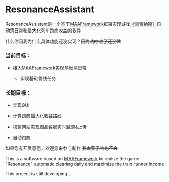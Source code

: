 # ResonanceAssistant

ResonanceAssistant是一个基于[MAAFramework](https://github.com/MaaXYZ/MaaFramework)框架实现游戏[《雷索纳斯》](https://soli-reso.com/)自动清日常和~~最大化列车跑商收益~~的软件

什么你问我为什么具体功能还没实现？~~因为咕咕咕了还没做~~

### 当前目标：

- 接入[MAAFramework](https://github.com/MaaXYZ/MaaFramework)实现基础清日常
  
  - 实现基础管线任务

### 长期目标：

- 实现GUI

- 计算跑商最大化收益路线

- 搭建网站实现商品数据实时监测&上传

- 自动跑商

如果您有开发意愿，欢迎您来参与制作 ~~我太菜了啥也不会~~

This is a software based on [MAAFramework](https://github.com/MaaXYZ/MaaFramework) to realize the game "Resonance" automatic clearing daily and maximize the train runner income

This project is still developing...

